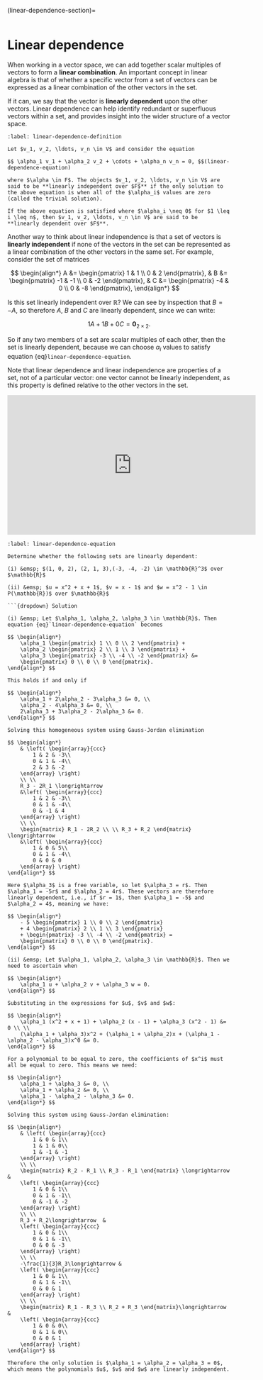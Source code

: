(linear-dependence-section)=

```{index} Linear dependence
```

# Linear dependence

When working in a vector space, we can add together scalar multiples of vectors to form a **linear combination**. An important concept in linear algebra is that of whether a specific vector from a set of vectors can be expressed as a linear combination of the other vectors in the set.

If it can, we say that the vector is **linearly dependent** upon the other vectors. Linear dependence can help identify redundant or superfluous vectors within a set, and provides insight into the wider structure of a vector space.

```{prf:definition} Linear dependence
:label: linear-dependence-definition

Let $v_1, v_2, \ldots, v_n \in V$ and consider the equation

$$ \alpha_1 v_1 + \alpha_2 v_2 + \cdots + \alpha_n v_n = 0, $$(linear-dependence-equation)

where $\alpha \in F$. The objects $v_1, v_2, \ldots, v_n \in V$ are said to be **linearly independent over $F$** if the only solution to the above equation is when all of the $\alpha_i$ values are zero (called the trivial solution).

If the above equation is satisfied where $\alpha_i \neq 0$ for $1 \leq i \leq n$, then $v_1, v_2, \ldots, v_n \in V$ are said to be **linearly dependent over $F$**.
```

Another way to think about linear independence is that a set of vectors is **linearly independent** if none of the vectors in the set can be represented as a linear combination of the other vectors in the same set. For example, consider the set of matrices

$$ \begin{align*}
    A &= \begin{pmatrix} 1 & 1 \\ 0 & 2 \end{pmatrix}, &
    B &= \begin{pmatrix} -1 & -1 \\ 0 & -2 \end{pmatrix}, &
    C &= \begin{pmatrix} -4 & 0 \\ 0 & -8 \end{pmatrix},
\end{align*} $$

Is this set linearly independent over $\mathbb{R}$? We can see by inspection that $B = -A$, so therefore $A$, $B$ and $C$ are linearly dependent, since we can write:

$$ 1A + 1B + 0C = \mathbf{0}_{2\times 2}. $$

So if any two members of a set are scalar multiples of each other, then the set is linearly dependent, because we can choose $\alpha_i$ values to satisfy equation {eq}`linear-dependence-equation`.

Note that linear dependence and linear independence are properties of a set, not of a particular vector: one vector cannot be linearly independent, as this property is defined relative to the other vectors in the set.

<iframe width="560" height="315" src="https://www.youtube-nocookie.com/embed/GMMOeRIEbrc?si=q8Hx4v23EJaD_sYE" title="YouTube video player" frameborder="0" allow="accelerometer; autoplay; clipboard-write; encrypted-media; gyroscope; picture-in-picture; web-share" allowfullscreen></iframe>

```{prf:example}
:label: linear-dependence-equation

Determine whether the following sets are linearly dependent:

(i) &emsp; $(1, 0, 2), (2, 1, 3),(-3, -4, -2) \in \mathbb{R}^3$ over $\mathbb{R}$

(ii) &emsp; $u = x^2 + x + 1$, $v = x - 1$ and $w = x^2 - 1 \in P(\mathbb{R})$ over $\mathbb{R}$

```{dropdown} Solution

(i) &emsp; Let $\alpha_1, \alpha_2, \alpha_3 \in \mathbb{R}$. Then equation {eq}`linear-dependence-equation` becomes

$$ \begin{align*}
    \alpha_1 \begin{pmatrix} 1 \\ 0 \\ 2 \end{pmatrix} +
    \alpha_2 \begin{pmatrix} 2 \\ 1 \\ 3 \end{pmatrix} +
    \alpha_3 \begin{pmatrix} -3 \\ -4 \\ -2 \end{pmatrix} &=
    \begin{pmatrix} 0 \\ 0 \\ 0 \end{pmatrix}.
\end{align*} $$

This holds if and only if

$$ \begin{align*}
    \alpha_1 + 2\alpha_2 - 3\alpha_3 &= 0, \\
    \alpha_2 - 4\alpha_3 &= 0, \\
    2\alpha_3 + 3\alpha_2 - 2\alpha_3 &= 0.
\end{align*} $$

Solving this homogeneous system using Gauss-Jordan elimination

$$ \begin{align*}
    & \left( \begin{array}{ccc}
        1 & 2 & -3\\
        0 & 1 & -4\\
        2 & 3 & -2
    \end{array} \right)
    \\ \\
    R_3 - 2R_1 \longrightarrow
    &\left( \begin{array}{ccc}
        1 & 2 & -3\\
        0 & 1 & -4\\
        0 & -1 & 4
    \end{array} \right)
	\\ \\
    \begin{matrix} R_1 - 2R_2 \\ \\ R_3 + R_2 \end{matrix} \longrightarrow
    &\left( \begin{array}{ccc}
        1 & 0 & 5\\
        0 & 1 & -4\\
        0 & 0 & 0
    \end{array} \right)
\end{align*} $$

Here $\alpha_3$ is a free variable, so let $\alpha_3 = r$. Then $\alpha_1 = -5r$ and $\alpha_2 = 4r$. These vectors are therefore linearly dependent, i.e., if $r = 1$, then $\alpha_1 = -5$ and $\alpha_2 = 4$, meaning we have:

$$ \begin{align*}
    - 5 \begin{pmatrix} 1 \\ 0 \\ 2 \end{pmatrix}
    + 4 \begin{pmatrix} 2 \\ 1 \\ 3 \end{pmatrix}
    + \begin{pmatrix} -3 \\ -4 \\ -2 \end{pmatrix} =
    \begin{pmatrix} 0 \\ 0 \\ 0 \end{pmatrix}.
\end{align*} $$

(ii) &emsp; Let $\alpha_1, \alpha_2, \alpha_3 \in \mathbb{R}$. Then we need to ascertain when

$$ \begin{align*}
    \alpha_1 u + \alpha_2 v + \alpha_3 w = 0.
\end{align*} $$

Substituting in the expressions for $u$, $v$ and $w$:

$$ \begin{align*}
    \alpha_1 (x^2 + x + 1) + \alpha_2 (x - 1) + \alpha_3 (x^2 - 1) &= 0 \\ \\
    (\alpha_1 + \alpha_3)x^2 + (\alpha_1 + \alpha_2)x + (\alpha_1 - \alpha_2 - \alpha_3)x^0 &= 0.
\end{align*} $$

For a polynomial to be equal to zero, the coefficients of $x^i$ must all be equal to zero. This means we need:

$$ \begin{align*}
    \alpha_1 + \alpha_3 &= 0, \\
    \alpha_1 + \alpha_2 &= 0, \\
    \alpha_1 - \alpha_2 - \alpha_3 &= 0.
\end{align*} $$

Solving this system using Gauss-Jordan elimination:

$$ \begin{align*}
    & \left( \begin{array}{ccc}
        1 & 0 & 1\\
        1 & 1 & 0\\
        1 & -1 & -1
    \end{array} \right)
    \\ \\
    \begin{matrix} R_2 - R_1 \\ R_3 - R_1 \end{matrix} \longrightarrow  &
    \left( \begin{array}{ccc}
        1 & 0 & 1\\
        0 & 1 & -1\\
        0 & -1 & -2
    \end{array} \right)
    \\ \\
    R_3 + R_2\longrightarrow  &
    \left( \begin{array}{ccc}
        1 & 0 & 1\\
        0 & 1 & -1\\
        0 & 0 & -3
    \end{array} \right)
	\\ \\
    -\frac{1}{3}R_3\longrightarrow &
    \left( \begin{array}{ccc}
        1 & 0 & 1\\
        0 & 1 & -1\\
        0 & 0 & 1
    \end{array} \right)
    \\ \\
    \begin{matrix} R_1 - R_3 \\ R_2 + R_3 \end{matrix}\longrightarrow  &
    \left( \begin{array}{ccc}
        1 & 0 & 0\\
        0 & 1 & 0\\
        0 & 0 & 1
    \end{array} \right)
\end{align*} $$

Therefore the only solution is $\alpha_1 = \alpha_2 = \alpha_3 = 0$, which means the polynomials $u$, $v$ and $w$ are linearly independent.
```
